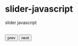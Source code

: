 # slider-javascript
slider javascript
  <div id="pic">
        <div class="pictur_list">
            <img src="img/3.jpeg" alt="">
            <img src="img/4.jpeg" alt="">
            <img src="img/5.jpeg" alt="">
            <img src="img/6.jpeg" alt="">
        </div>
    <input type="button" class="btn_prev" value="prev"></input>
    <input type="button" class="btn_next" value="next"></input>
  </div>
